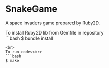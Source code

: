 # SnakeGame
A space invaders game prepared by Ruby2D.

To install Ruby2D lib from Gemfile in repository
<br>```bash
$ bundle install
```
<br>
To run codes<br>
```bash
$ make
```

